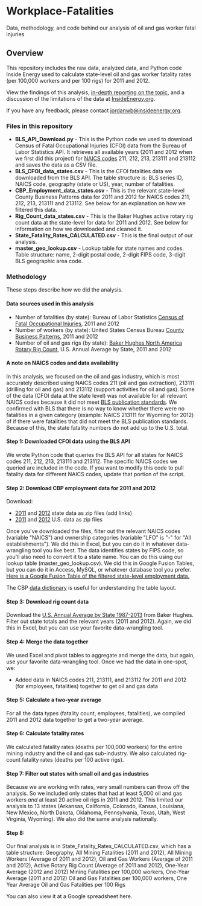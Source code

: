 Workplace-Fatalities
====================

Data, methodology, and code behind our analysis of oil and gas worker fatal injuries

## Overview
This repository includes the raw data, analyzed data, and Python code Inside Energy used to calculate state-level oil and gas worker fatality rates (per 100,000 workers and per 100 rigs) for 2011 and 2012.

View the findings of this analysis, [in-depth reporting on the topic](http://insideenergy.org/series/dark-side-of-the-boom/), and a discussion of the limitations of the data at [InsideEnergy.org](http://insideenergy.org).

If you have any feedback, please contact jordanwb@insideenergy.org.

### Files in this repository
* **BLS_API_Download.py** - This is the Python code we used to download Census of Fatal Occupational Injuries (CFOI) data from the Bureau of Labor Statistics API. It retrieves all available years (2011 and 2012 when we first did this project) for [NAICS codes](http://www.census.gov/eos/www/naics/) 211, 212, 213, 213111 and 213112 and saves the data as a CSV file.
* **BLS_CFOI_data_states.csv** - This is the CFOI fatalities data we downloaded from the BLS API. The table structure is: BLS series ID, NAICS code, geography (state or US), year, number of fatalities.
* **CBP_Employment_data_states.csv** - This is the relevant state-level County Business Patterns data for 2011 and 2012 for NAICS codes 211, 212, 213, 213111 and 213112. See below for an explanation on how we filtered this data.
* **Rig_Count_data_states.csv** - This is the Baker Hughes active rotary rig count data at the state-level for data for 2011 and 2012. See below for information on how we downloaded and cleaned it.
* **State_Fatality_Rates_CALCULATED.csv** - This is the final output of our analysis.
* **master_geo_lookup.csv** - Lookup table for state names and codes. Table structure: name, 2-digit postal code, 2-digit FIPS code, 3-digit BLS geographic area code.

### Methodology
These steps describe how we did the analysis.

#### Data sources used in this analysis
* Number of fatalities (by state): Bureau of Labor Statistics [Census of Fatal Occupational Injuries](http://www.bls.gov/iif/oshcfoi1.htm), 2011 and 2012
* Number of workers (by state): United States Census Bureau [County Business Patterns](http://www.census.gov/econ/cbp/), 2011 and 2012
* Number of oil and gas rigs (by state): [Baker Hughes North America Rotary Rig Count](http://www.bakerhughes.com/rig-count), U.S. Annual Average by State, 2011 and 2012

#### A note on NAICS codes and data availability
In this analysis, we focused on the oil and gas industry, which is most accurately described using NAICS codes 211 (oil and gas extraction), 213111 (drilling for oil and gas) and 213112 (support activities for oil and gas). Some of the data (CFOI data at the state level) was not available for all relevant NAICS codes because it did not meet [BLS publication standards](http://www.bls.gov/opub/hom/pdf/homch9.pdf). We confirmed with BLS that there is no way to know whether there were no fatalities in a given category (example: NAICS 213111 for Wyoming for 2012) of if there were fatalities that did not meet the BLS publication standards. Because of this, the state fatality numbers do not add up to the U.S. total.

#### Step 1: Downloaded CFOI data using the BLS API
We wrote Python code that queries the BLS API for all states for NAICS codes 211, 212, 213, 213111 and 213112. The specific NAICS codes we queried are included in the code. If you want to modify this code to pull fatality data for different NAICS codes, update that portion of the script.

#### Step 2: Download CBP employment data for 2011 and 2012
Download:
* [2011](ftp://ftp.census.gov/econ2011/CBP_CSV/cbp11st.zip) and [2012](https://www.census.gov/econ/cbp/download/) state data as zip files (add links)
* [2011](ftp://ftp.census.gov/econ2011/CBP_CSV/cbp11us.zip) and [2012](ftp://ftp.census.gov/econ2012/CBP_CSV/cbp12us.zip) U.S. data as zip files

Once you've downloaded the files, filter out the relevant NAICS codes (variable "NAICS") and ownership categories (variable "LFO" is "-" for "All establishments"). We did this in Excel, but you can do it in whatever data-wrangling tool you like best.
The data identifies states by FIPS code, so you'll also need to convert it to a state name. You can do this using our lookup table (master_geo_lookup.csv). We did this in Google Fusion Tables, but you can do it in Access, MySQL, or whatever database tool you prefer.
[Here is a Google Fusion Table of the filtered state-level employment data.](https://www.google.com/fusiontables/DataSource?docid=13nZRpMPlWq1816fF6jXue41hwKFoYhAmH8d3ysqD)

The CBP [data dictionary](https://www.census.gov/econ/cbp/download/noise_layout/State_x_LFO_Layout.txt) is useful for understanding the table layout.

#### Step 3: Download rig count data
Download the [U.S. Annual Average by State 1987-2013](http://phx.corporate-ir.net/External.File?item=UGFyZW50SUQ9NTI4OTY5fENoaWxkSUQ9MjE2NDc3fFR5cGU9MQ==&t=1) from Baker Hughes.
Filter out state totals and the relevant years (2011 and 2012). Again, we did this in Excel, but you can use your favorite data-wrangling tool.

#### Step 4: Merge the data together
We used Excel and pivot tables to aggregate and merge the data, but again, use your favorite data-wrangling tool. Once we had the data in one-spot, we:
* Added data in NAICS codes 211, 213111, and 213112 for 2011 and 2012 (for employees, fatalities) together to get oil and gas data

#### Step 5: Calculate a two-year average
For all the data types (fatality count, employees, fatalities), we compiled 2011 and 2012 data together to get a two-year average.

#### Step 6: Calculate fatality rates
We calculated fatality rates (deaths per 100,000 workers) for the entire mining industry and the oil and gas sub-industry. We also calculated rig-count fatality rates (deaths per 100 active rigs).

#### Step 7: Filter out states with small oil and gas industries
Because we are working with rates, very small numbers can throw off the analysis. So we included only states that had at least 5,000 oil and gas workers _and_ at least 20 active oil rigs in 2011 and 2012. This limited our analysis to 13 states (Arkansas, California, Colorado, Kansas, Louisiana, New Mexico, North Dakota, Oklahoma, Pennsylvania, Texas, Utah, West Virginia, Wyoming). We also did the same analysis nationally.

#### Step 8: 
Our final analysis is in State_Fatality_Rates_CALCULATED.csv, which has a table structure: 
Geography, All Mining Fatalities (2011 and 2012), All Mining Workers (Average of 2011 and 2012), Oil and Gas Workers (Average of 2011 and 2012), Active Rotary Rig Count (Average of 2011 and 2012), One-Year Average (2012 and 2012) Mining Fatalities per 100,000 workers, One-Year Average (2011 and 2012) Oil and Gas Fatalities per 100,000 workers, One Year Average Oil and Gas Fatalities per 100 Rigs

You can also view it at a Google spreadsheet here.